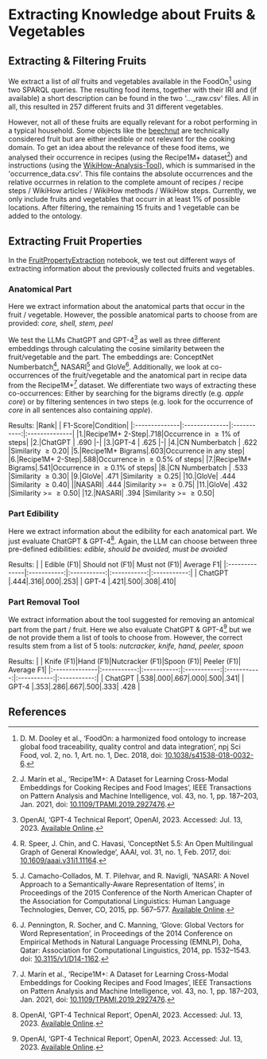 # Extracting Knowledge about Fruits & Vegetables

## Extracting & Filtering Fruits

We extract a list of *all* fruits and vegetables available in the FoodOn[^1] using two SPARQL queries.
The resulting food items, together with their IRI and (if available) a short description can be found in the two '..._raw.csv' files. 
All in all, this resulted in 257 different fruits and 31 different vegetables.

However, not all of these fruits are equally relevant for a robot performing in a typical household.
Some objects like the [beechnut](https://food.r-biopharm.com/r-biomedia/beechnut/) are technically considered fruit but are either inedible or not relevant for the cooking domain.
To get an idea about the relevance of these food items, we analysed their occurrence in recipes (using the Recipe1M+ dataset[^2]) and instructions (using the [WikiHow-Analysis-Tool](https://github.com/Janfiderheld/WikiHow-Robot-Instruction-Extraction)), which is summarised in the 'occurrence_data.csv'.
This file contains the absolute occurrences and the relative occurrnes in relation to the complete amount of recipes / recipe steps / WikiHow articles / WikiHow methods / WikiHow steps. 
Currently, we only include fruits and vegetables that occurr in at least 1% of possible locations. 
After filtering, the remaining 15 fruits and 1 vegetable can be added to the ontology.

## Extracting Fruit Properties

In the [FruitPropertyExtraction](./FruitPropertyExtraction.ipynb) notebook, we test out different ways of extracting information about the previously collected fruits and vegetables.

### Anatomical Part

Here we extract information about the anatomical parts that occur in the fruit / vegetable.
However, the possible anatomical parts to choose from are provided: *core, shell, stem, peel*

We test the LLMs ChatGPT and GPT-4[^3] as well as three different embeddings through calculating the cosine similarity between the fruit/vegetable and the part.
The embeddings are: ConceptNet Numberbatch[^4], NASARI[^5] and GloVe[^6].
Additionally, we look at co-occurrences of the fruit/vegetable and the anatomical part in recipe data from the Recipe1M+[^2] dataset.
We differentiate two ways of extracting these co-occurrences: Either by searching for the bigrams directly (e.g. *apple core*) or by filtering sentences in two steps (e.g. look for the occurrence of *core* in all sentences also containing *apple*).

Results:
|Rank|          | F1-Score|Condition|
|:--------------|:--------------|:-----------:|:--------------|
|1.|Recipe1M+ 2-Step|.718|Occurrence in $\geq 1$% of steps|
|2.|ChatGPT | .690 |-|
|3.|GPT-4  | .625  |-|
|4.|CN Numberbatch | .622  |Similarity $\geq 0.20$|
|5.|Recipe1M+ Bigrams|.603|Occurrence in any step|
|6.|Recipe1M+ 2-Step|.588|Occurrence in $\geq 0.5$% of steps|
|7.|Recipe1M+ Bigrams|.541|Occurrence in $\geq 0.1$% of steps|
|8.|CN Numberbatch | .533  |Similarity $\geq 0.30$|
|9.|GloVe| .471  |Similarity $\geq 0.25$|
|10.|GloVe| .444  |Similarity $\geq 0.40$|
||NASARI| .444  |Similarity >= $\geq 0.75$|
|11.|GloVe| .432  |Similarity >= $\geq 0.50$|
|12.|NASARI| .394  |Similarity >= $\geq 0.50$|

### Part Edibility

Here we extract information about the edibility for each anatomical part. 
We just evaluate ChatGPT & GPT-4[^3]. Again, the LLM can choose between three pre-defined edibilities: *edible, should be avoided, must be avoided*

Results:
|          | Edible (F1)| Should not (F1)| Must not (F1)| Average F1|
|:--------------|:-----------:|:-----------:|:-----------:|:-----------:|
| ChatGPT |.444|.316|.000|.253|
| GPT-4  |.421|.500|.308|.410|

### Part Removal Tool

We extract information about the tool suggested for removing an antomical part from the part / fruit.
Here we also evaluate ChatGPT & GPT-4[^3] but we de not provide them a list of tools to choose from.
However, the correct results stem from a list of 5 tools: *nutcracker, knife, hand, peeler, spoon*

Results:
|          | Knife (F1)|Hand (F1)|Nutcracker (F1)|Spoon (F1)| Peeler (F1)| Average F1|
|:--------------|:-----------:|:-----------:|:-----------:|:-----------:|:-----------:|:-----------:|
| ChatGPT |.538|.000|.667|.000|.500|.341|
| GPT-4  |.353|.286|.667|.500|.333| .428  |

## References

[^1]: D. M. Dooley et al., ‘FoodOn: a harmonized food ontology to increase global food traceability, quality control and data integration’, npj Sci Food, vol. 2, no. 1, Art. no. 1, Dec. 2018, doi: [10.1038/s41538-018-0032-6](https://doi.org/10.1038/s41538-018-0032-6).
[^2]: J. Marín et al., ‘Recipe1M+: A Dataset for Learning Cross-Modal Embeddings for Cooking Recipes and Food Images’, IEEE Transactions on Pattern Analysis and Machine Intelligence, vol. 43, no. 1, pp. 187–203, Jan. 2021, doi: [10.1109/TPAMI.2019.2927476](https://doi.org/10.1109/TPAMI.2019.2927476).
[^3]: OpenAI, ‘GPT-4 Technical Report’, OpenAI, 2023. Accessed: Jul. 13, 2023. [Available Online](https://cdn.openai.com/papers/gpt-4.pdf).
[^4]: R. Speer, J. Chin, and C. Havasi, ‘ConceptNet 5.5: An Open Multilingual Graph of General Knowledge’, AAAI, vol. 31, no. 1, Feb. 2017, doi: [10.1609/aaai.v31i1.11164](https://ojs.aaai.org/index.php/AAAI/article/view/11164).
[^5]: J. Camacho-Collados, M. T. Pilehvar, and R. Navigli, ‘NASARI: A Novel Approach to a Semantically-Aware Representation of Items’, in Proceedings of the 2015 Conference of the North American Chapter of the Association for Computational Linguistics: Human Language Technologies, Denver, CO, 2015, pp. 567–577. [Available Online](http://aclweb.org/anthology/N/N15/N15-1059.pdf).
[^6]: J. Pennington, R. Socher, and C. Manning, ‘Glove: Global Vectors for Word Representation’, in Proceedings of the 2014 Conference on Empirical Methods in Natural Language Processing (EMNLP), Doha, Qatar: Association for Computational Linguistics, 2014, pp. 1532–1543. doi: [10.3115/v1/D14-1162](http://aclweb.org/anthology/D14-1162).